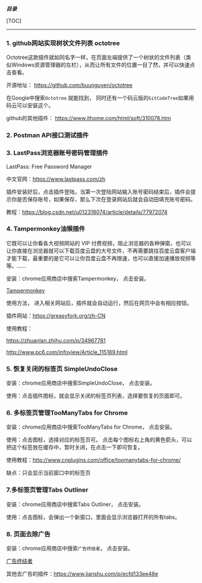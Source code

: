 ***目录***

[TOC]

-----------------------
### 1. github网站实现树状文件列表  octotree    

Octotree这款插件就如同名字一样，在页面左端提供了一个树状的文件列表（类似Windows资源管理器的左栏），从而让所有文件的位置一目了然，并可以快速点击查看。    

开源地址： https://github.com/buunguyen/octotree      

在Google中搜索`Octotree` 就能找到， 同时还有一个码云版的`GitCodeTree`如果用码云可以安装这个。

github的其他插件： https://www.ithome.com/html/soft/310078.htm      

### 2. Postman API接口测试插件



### 3. LastPass浏览器账号密码管理插件

LastPass: Free Password Manager

中文官网：https://www.lastpass.com/zh

插件安装好后，点击插件登陆，当第一次登陆网站输入账号密码结束后，插件会提示你是否保存账号，如果保存，那么下次在登录网站后就会自动田填充账号密码。

教程：https://blog.csdn.net/u012318074/article/details/77972074



### 4. Tampermonkey油猴插件

它既可以让你看各大视频网站的 VIP 付费视频，阻止浏览器的各种弹窗，也可以让你直接在浏览器就可以下载百度云盘的大号文件，不再需要跳往百度云盘客户端才能下载，最重要的是它可以让你百度云盘不再限速，也可以直接加速播放视频等等。......

安装：chrome应用商店中搜索Tampermonkey， 点击安装。

[Tampermonkey](http://tampermonkey.net/)

使用方法， 进入相关网站后，插件就会自动运行，然后在网页中会有相应按钮。

插件网站：https://greasyfork.org/zh-CN

使用教程：

https://zhuanlan.zhihu.com/p/34967781

http://www.pc6.com/infoview/Article_115189.html



### 5. 恢复关闭的标签页 SimpleUndoClose

安装：chrome应用商店中搜索SimpleUndoClose， 点击安装。

使用：点击插件图标，就会显示关闭的标签页列表，选择要恢复的页面即可。



### 6. 多标签页管理TooManyTabs for Chrome

安装：chrome应用商店中搜索TooManyTabs for Chrome， 点击安装。

使用：点击图标，选择对应的标签页可。 点击每个图标右上角的黄色箭头，可以把这个标签放在缓存中，暂时关闭，在点击一下即可恢复。

使用教程：http://www.cnplugins.com/office/toomanytabs-for-chrome/

缺点：只会显示当前窗口中的标签页

### 7.多标签页管理Tabs Outliner 

安装：chrome应用商店中搜索Tabs Outliner， 点击安装。

使用：点击图标，会弹出一个新窗口，里面会显示浏览器打开的所有tabs。

### 8. 页面去除广告

安装：chrome应用商店中搜索`广告终结者`， 点击安装。

[广告终结者](https://chrome.google.com/webstore/detail/%E5%B9%BF%E5%91%8A%E7%BB%88%E7%BB%93%E8%80%85/fpdnjdlbdmifoocedhkighhlbchbiikl?utm_source=chrome-ntp-icon)

其他去广告的插件：https://www.jianshu.com/p/ecfd133ee48e